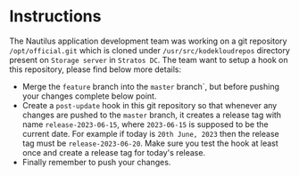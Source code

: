 # Instructions

The Nautilus application development team was working on a git repository `/opt/official.git` which is cloned under `/usr/src/kodekloudrepos`  directory present on `Storage server` in `Stratos DC`. The team want to setup a hook on this repository, please find below more details:

- Merge the `feature` branch into the `master` branch`, but before pushing your changes complete below point.
- Create a `post-update` hook in this git repository so that whenever any changes are pushed to the `master` branch, it creates a release tag with name `release-2023-06-15`, where `2023-06-15` is supposed to be the current date. For example if today is `20th June, 2023` then the release tag must be `release-2023-06-20`. Make sure you test the hook at least once and create a release tag for today's release.
- Finally remember to push your changes.
